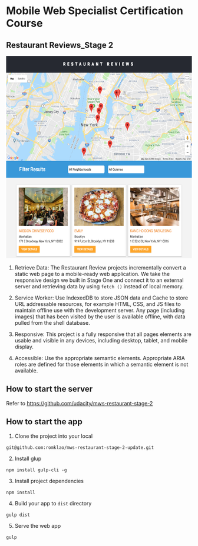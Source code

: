 # Mobile Web Specialist Certification Course

## Restaurant Reviews_Stage 2

<div  align="center">
	<img src="img/demo-image.png" alt="restaurants reviews" height="550px">
</div>

1. Retrieve Data: The Restaurant Review projects incrementally convert a static web page to a mobile-ready web application. We take the responsive design we built in Stage One and connect it to an external server and retrieving data by using `fetch ()` instead of local memory.

2. Service Worker: Use IndexedDB to store JSON data and Cache to store URL addressable resources, for example HTML, CSS, and JS files to maintain offline use with the development server. Any page (including images) that has been visited by the user is available offline, with data pulled from the shell database.

3. Responsive: This project is a fully responsive that all pages elements are usable and visible in any devices, including desktop, tablet, and mobile display.

4. Accessible: Use the appropriate semantic elements. Appropriate ARIA roles are defined for those elements in which a semantic element is not available.

## How to start the server

Refer to https://github.com/udacity/mws-restaurant-stage-2

## How to start the app

1. Clone the project into your local

```
git@github.com:romklao/mws-restaurant-stage-2-update.git
```

2. Install glup

```
npm install gulp-cli -g
```

3. Install project dependencies

```
npm install
```

4. Build your app to `dist` directory

```
gulp dist
```

5. Serve the web app

```
gulp
```






